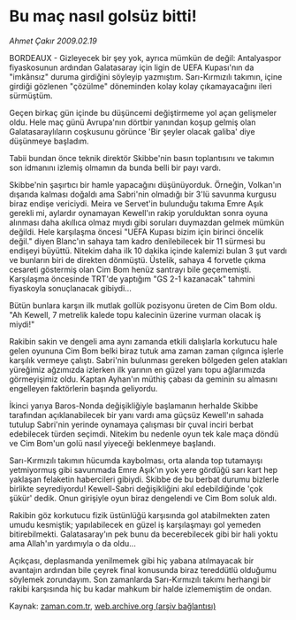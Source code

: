 # Bu maç nasıl golsüz bitti!

*Ahmet Çakır 2009.02.19*

<tr><td class="metin" colspan="2" style="padding-top: 20px; padding-left: 5px; ">BORDEAUX -  Gizleyecek bir şey yok, ayrıca mümkün de değil: Antalyaspor fiyaskosunun ardından Galatasaray için ligin de UEFA Kupası'nın da "imkânsız" duruma girdiğini söyleyip yazmıştım. Sarı-Kırmızılı takımın, içine girdiği gözlenen "çözülme" döneminden kolay kolay çıkamayacağını ileri sürmüştüm.</td></tr><tr><td class="metin" colspan="2" style="padding-top: 20px; padding-left: 5px; "><p>Geçen birkaç gün içinde bu düşüncemi değiştirmeme yol açan gelişmeler oldu. Hele maç günü Avrupa'nın dörtbir yanından koşup gelmiş olan Galatasaraylıların coşkusunu görünce 'Bir şeyler olacak galiba' diye düşünmeye başladım.
<p>Tabii bundan önce teknik direktör Skibbe'nin basın toplantısını ve takımın son idmanını izlemiş olmamın da bunda belli bir payı vardı.
<p>Skibbe'nin şaşırtıcı bir hamle yapacağını düşünüyorduk. Örneğin, Volkan'ın dışarıda kalması doğaldı ama Sabri'nin olmadığı bir 3'lü savunma kurgusu biraz endişe vericiydi. Meira ve Servet'in bulunduğu takıma Emre Aşık gerekli mi, aylardır oynamayan Kewell'ın rakip yorulduktan sonra oyuna alınması daha akıllıca olmaz mıydı gibi soruları duymazdan gelmek mümkün değildi. Hele karşılaşma öncesi "UEFA Kupası bizim için birinci öncelik değil." diyen Blanc'ın sahaya tam kadro denilebilecek bir 11 sürmesi bu endişeyi büyüttü. Nitekim daha ilk 10 dakika içinde kalemizi bulan 3 şut vardı ve bunların biri de direkten dönmüştü. Üstelik, sahaya 4 forvetle çıkma cesareti göstermiş olan Cim Bom henüz santrayı bile geçememişti. Karşılaşma öncesinde TRT'de yaptığım "GS 2-1 kazanacak" tahmini fiyaskoyla sonuçlanacak gibiydi...
<p>Bütün bunlara karşın ilk mutlak gollük pozisyonu üreten de Cim Bom oldu. "Ah Kewell, 7 metrelik kalede topu kalecinin üzerine vurman olacak iş miydi!"
<p>Rakibin sakin ve dengeli ama aynı zamanda etkili dalışlarla korkutucu hale gelen oyununa Cim Bom belki biraz tutuk ama zaman zaman çılgınca işlerle karşılık vermeye çalıştı. Sabri'nin bulunması gereken bölgeden gelen atakları yüreğimiz ağzımızda izlerken ilk yarının en güzel yanı topu ağlarımızda görmeyişimiz oldu. Kaptan Ayhan'ın müthiş çabası da geminin su almasını engelleyen faktörlerin başında geliyordu.
<p>İkinci yarıya Baros-Nonda değişikliğiyle başlamanın herhalde Skibbe tarafından açıklanabilecek bir yanı vardı ama güçsüz Kewell'ın sahada tutulup Sabri'nin yerinde oynamaya çalışması bir çuval inciri berbat edebilecek türden seçimdi. Nitekim bu nedenle oyun tek kale maça döndü ve Cim Bom'un golü nasıl yiyeceği beklenmeye başlandı.
<p>Sarı-Kırmızılı takımın hücumda kaybolması, orta alanda top tutamayışı yetmiyormuş gibi savunmada Emre Aşık'ın yok yere gördüğü sarı kart hep yaklaşan felaketin habercileri gibiydi. Skibbe de bu berbat durumu bizlerle birlikte seyrediyordu! Kewell-Sabri değişikliğini akıl edebildiğinde 'çok şükür' dedik. Onun girişiyle oyun biraz dengelendi ve Cim Bom soluk aldı.
<p>Rakibin göz korkutucu fizik üstünlüğü karşısında gol atabilmekten zaten umudu kesmiştik; yapılabilecek en güzel iş karşılaşmayı gol yemeden bitirebilmekti. Galatasaray'ın pek bunu da becerebilecek gibi bir hali yoktu ama Allah'ın yardımıyla o da oldu...
<p>Açıkçası, deplasmanda yenilmemek gibi hiç yabana atılmayacak bir avantajın ardından bile çeyrek final konusunda biraz tereddütlü olduğumu söylemek zorundayım. Son zamanlarda Sarı-Kırmızılı takımı herhangi bir rakibi karşısında hiç bu kadar mahkum bir halde izlememiştim de ondan.<br/></p></p></p></p></p></p></p></p></p></td></tr>

Kaynak: [zaman.com.tr](http://zaman.com.tr/yazar.do?yazino=816894), [web.archive.org (arşiv bağlantısı)](http://web.archive.org/web/20091124233455/http://www.zaman.com.tr:80/yazar.do?yazino=816894)
